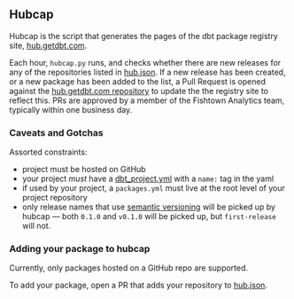 ## Hubcap

Hubcap is the script that generates the pages of the dbt package registry site, [hub.getdbt.com](https://hub.getdbt.com/).

Each hour, `hubcap.py` runs, and checks whether there are new releases for any of the repositories listed in [hub.json](/hub.json). If a new release has been created, or a new package has been added to the list, a Pull Request is opened against the [hub.getdbt.com repository](https://github.com/fishtown-analytics/hub.getdbt.com) to update the the registry site to reflect this. PRs are approved by a member of the Fishtown Analytics team, typically within one business day.

### Caveats and Gotchas
Assorted constraints:
* project must be hosted on GitHub
* your project _must_ have a [dbt_project.yml](https://docs.getdbt.com/reference/dbt_project.yml) with a `name:` tag in the yaml
* if used by your project, a `packages.yml` must live at the root level of your project repository
* only release names that use [semantic versioning](https://semver.org/) will be picked up by hubcap — both `0.1.0` and `v0.1.0` will be picked up, but `first-release` will not.

### Adding your package to hubcap
Currently, only packages hosted on a GitHub repo are supported.

To add your package, open a PR that adds your repository to [hub.json](hub.json).
